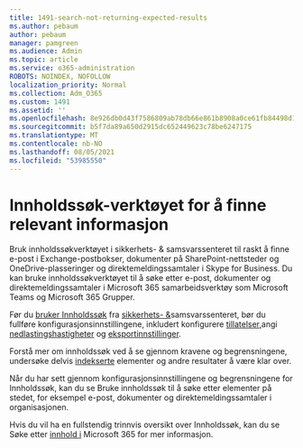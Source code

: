 ```yaml
---
title: 1491-search-not-returning-expected-results
ms.author: pebaum
author: pebaum
manager: pamgreen
ms.audience: Admin
ms.topic: article
ms.service: o365-administration
ROBOTS: NOINDEX, NOFOLLOW
localization_priority: Normal
ms.collection: Adm_O365
ms.custom: 1491
ms.assetid: ''
ms.openlocfilehash: 8e926db0d43f7586809ab78db66e861b8908a0ce61fb84498d1993bcc301d5f4
ms.sourcegitcommit: b5f7da89a650d2915dc652449623c78be6247175
ms.translationtype: MT
ms.contentlocale: nb-NO
ms.lasthandoff: 08/05/2021
ms.locfileid: "53985550"
---
```

# <a name="content-search-tool-to-find-relevant-info"></a>Innholdssøk-verktøyet for å finne relevant informasjon

Bruk innholdssøkverktøyet i sikkerhets- & samsvarssenteret til raskt å finne e-post i Exchange-postbokser, dokumenter på SharePoint-nettsteder og OneDrive-plasseringer og direktemeldingssamtaler i Skype for Business. Du kan bruke innholdssøkverktøyet til å søke etter e-post, dokumenter og direktemeldingssamtaler i Microsoft 365 samarbeidsverktøy som Microsoft Teams og Microsoft 365 Grupper.


Før du [bruker Innholdssøk](https://sip.protection.office.com/contentsearchbeta?ContentOnly=1) fra [sikkerhets- &](https://sip.protection.office.com/homepage)samsvarssenteret, bør du fullføre konfigurasjonsinnstillingene, inkludert konfigurere [tillatelser,](https://docs.microsoft.com/microsoft-365/compliance/permissions-filtering-for-content-search)angi [nedlastingshastigheter](https://docs.microsoft.com/microsoft-365/compliance/increase-download-speeds-when-exporting-ediscovery-results) og [eksportinnstillinger](https://docs.microsoft.com/microsoft-365/compliance/disable-reports-when-you-export-content-search-results).

Forstå mer om innholdssøk [](https://docs.microsoft.com/microsoft-365/compliance/limits-for-content-search)ved å se gjennom kravene og begrensningene, undersøke delvis [indekserte](https://docs.microsoft.com/microsoft-365/compliance/investigating-partially-indexed-items-in-ediscovery) elementer og andre resultater å være klar over.

Når du har sett gjennom konfigurasjonsinnstillingene og begrensningene for Innholdssøk, kan du se Bruke innholdssøk til å søke etter elementer på stedet, for eksempel e-post, dokumenter og [ </a> direktemeldingssamtaler i organisasjonen.](https://docs.microsoft.com/microsoft-365/compliance/content-search)

Hvis du vil ha en fullstendig trinnvis oversikt over Innholdssøk, kan du se Søke etter [innhold i](https://docs.microsoft.com/microsoft-365/compliance/search-for-content) Microsoft 365 for mer informasjon.

